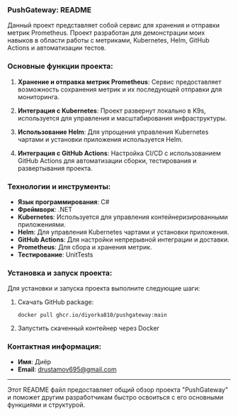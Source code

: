 ### PushGateway: README

Данный проект представляет собой сервис для хранения и отправки метрик Prometheus. Проект разработан для демонстрации моих навыков в области работы с метриками, Kubernetes, Helm, GitHub Actions и автоматизации тестов.

### Основные функции проекта:

1. **Хранение и отправка метрик Prometheus**: Сервис предоставляет возможность сохранения метрик и их последующей отправки для мониторинга.

2. **Интеграция с Kubernetes**: Проект развернут локально в K9s, используется для управления и масштабирования инфраструктуры.

3. **Использование Helm**: Для упрощения управления Kubernetes чартами и установки приложения используется Helm.

4. **Интеграция с GitHub Actions**: Настройка CI/CD с использованием GitHub Actions для автоматизации сборки, тестирования и развертывания проекта.

### Технологии и инструменты:

- **Язык программирования**: С#
- **Фреймворк**: .NET
- **Kubernetes**: Используется для управления контейнеризированными приложениями.
- **Helm**: Для управления Kubernetes чартами и установки приложения.
- **GitHub Actions**: Для настройки непрерывной интеграции и доставки.
- **Prometheus**: Для сбора и хранения метрик.
- **Тестирование**: UnitTests

### Установка и запуск проекта:

Для установки и запуска проекта выполните следующие шаги:

1. Скачать GitHub package:
   ```
   docker pull ghcr.io/diyorka810/pushgateway:main
   ```

2. Запустить скаченный контейнер через Docker

### Контактная информация:

- **Имя**: Диёр
- **Email**: drustamov695@gmail.com

---

Этот README файл предоставляет общий обзор проекта "PushGateway" и поможет другим разработчикам быстро освоиться с его основными функциями и структурой.
